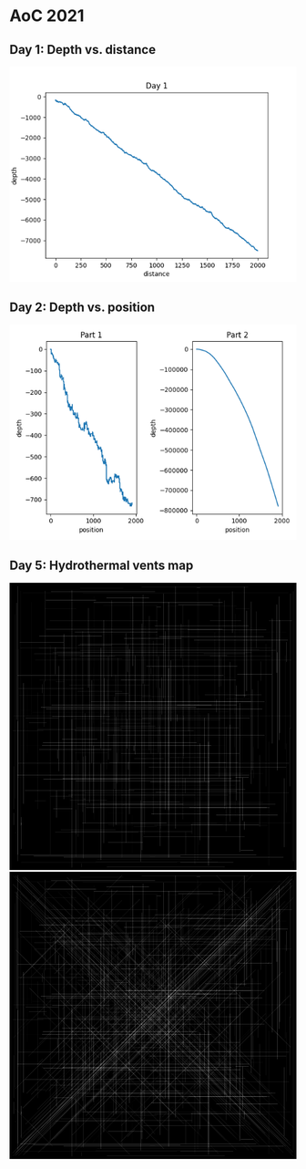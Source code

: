 AoC 2021
========

Day 1: Depth vs. distance
-------------------------
![Depth graph](1/depth.png)

Day 2: Depth vs. position
-------------------------
![Depth graph](2/dp.png)

Day 5: Hydrothermal vents map
-----------------------------
![Depth graph](5/field1.png)
![Depth graph](5/field2.png)
